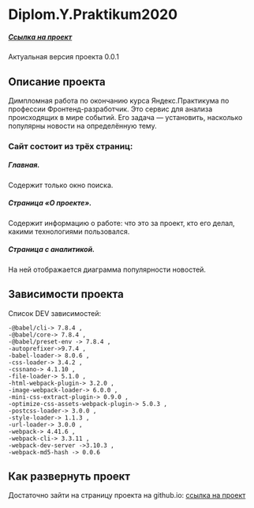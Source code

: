 # Diplom.Y.Praktikum2020

##### [Ссылка на проект](...) 

Актуальная версия проекта 0.0.1

## Описание проекта

Димпломная работа по окончанию курса Яндекс.Практикума по профессии Фронтенд-разработчик. 
Это сервис для анализа происходящих в мире событий. Его задача — установить, насколько популярны новости на определённую тему.

### Сайт состоит из трёх страниц:
##### Главная. 
Содержит только окно поиска.
##### Страница «О проекте».
Содержит информацию о работе: что это за проект, кто его делал, какими технологиями пользовался.
##### Страница с аналитикой. 
На ней отображается диаграмма популярности новостей.

## Зависимости проекта

Список DEV зависимостей: 

    -@babel/cli-> 7.8.4 ,
    -@babel/core-> 7.8.4 ,
    -@babel/preset-env -> 7.8.4 ,
    -autoprefixer->9.7.4 ,
    -babel-loader-> 8.0.6 ,
    -css-loader-> 3.4.2 ,
    -cssnano-> 4.1.10 ,
    -file-loader-> 5.1.0 ,
    -html-webpack-plugin-> 3.2.0 ,
    -image-webpack-loader-> 6.0.0 ,
    -mini-css-extract-plugin-> 0.9.0 ,
    -optimize-css-assets-webpack-plugin-> 5.0.3 ,
    -postcss-loader-> 3.0.0 ,
    -style-loader-> 1.1.3 ,
    -url-loader-> 3.0.0 ,
    -webpack-> 4.41.6 ,
    -webpack-cli-> 3.3.11 ,
    -webpack-dev-server ->3.10.3 ,
    -webpack-md5-hash -> 0.0.6

## Как развернуть проект

Достаточно зайти на страницу проекта на github.io: [ссылка на проект](https://desertoraposa.github.io/webpack_new/) 
